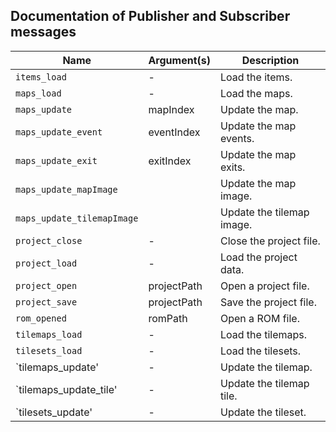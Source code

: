 ## Documentation of Publisher and Subscriber messages

| Name                     | Argument(s)    | Description                      |
|--------------------------|----------------|----------------------------------|
|`items_load`              |-               |Load the items.                   |
|`maps_load`               |-               |Load the maps.                    |
|`maps_update`             |mapIndex        |Update the map.                   |
|`maps_update_event`       |eventIndex      |Update the map events.            |
|`maps_update_exit`        |exitIndex       |Update the map exits.             |
|`maps_update_mapImage`    |                |Update the map image.         |
|`maps_update_tilemapImage`|                |Update the tilemap image.         |
|`project_close`           |-               |Close the project file.           |
|`project_load`            |-               |Load the project data.            |
|`project_open`            |projectPath     |Open a project file.              |
|`project_save`            |projectPath     |Save the project file.            |
|`rom_opened`              |romPath         |Open a ROM file.                  |
|`tilemaps_load`           |-               |Load the tilemaps.                |
|`tilesets_load`           |-               |Load the tilesets.                |
|`tilemaps_update'         |-               |Update the tilemap.               |
|`tilemaps_update_tile'    |-               |Update the tilemap tile.          |
|`tilesets_update'         |-               |Update the tileset.               |